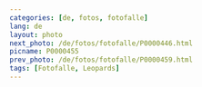 ```yaml
---
categories: [de, fotos, fotofalle]
lang: de
layout: photo
next_photo: /de/fotos/fotofalle/P0000446.html
picname: P0000455
prev_photo: /de/fotos/fotofalle/P0000459.html
tags: [Fotofalle, Leopards]
---
```

